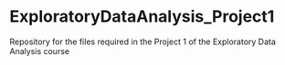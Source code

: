 ExploratoryDataAnalysis_Project1
================================

Repository for the files required in the Project 1 of the Exploratory Data Analysis course
